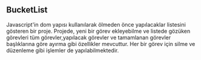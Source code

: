 **BucketList**
---
Javascript'in dom yapısı kullanılarak ölmeden önce yapılacaklar listesini gösteren bir proje. Projede, yeni bir görev ekleyebilme ve listede gözüken görevleri tüm görevler,yapılacak görevler ve tamamlanan görevler başlıklarına göre ayırma gibi özellikler mevcuttur. Her bir görev için silme ve düzenleme gibi işlemler de yapılabilmektedir.
